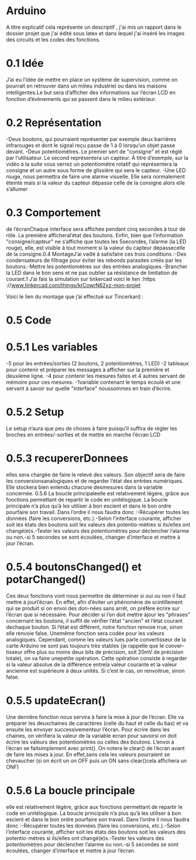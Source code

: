 # Arduino
 
A titre explicatif cela représente un descriptif , j'ai mis un rapport dans le dossier projet que j'ai édité sous latex et dans lequel j'ai inséré les images des circuits et les codes des fonctions. 

# 0.1 Idée 

J’ai eu l’idée de mettre en place un système de supervision, comme on pourrait en retrouver dans un milieu industriel ou dans les maisons intelligentes.Le but sera d’aﬃcher des informations sur l’écran LCD en fonction d’évènements qui se passent dans le milieu extérieur.

# 0.2 Représentation
-Deux boutons, qui pourraient représenter par exemple deux barrières infrarouges et dont le signal reçu passe de 1 à 0 lorsqu’un objet passe devant.
-Deux potentiomètres. Le premier sert de "consigne" et est réglé par l’utilisateur. Le second représentera un capteur. À titre d’exemple, sur la vidéo à la suite vous verrez un potentiomètre rotatif qui représentera la consigne et un autre sous forme de glissière qui sera le capteur.
-Une LED rouge, nous permettra de faire une alarme visuelle. Elle sera normalement éteinte mais si la valeur du capteur dépasse celle de la consigne alors elle s’allumer

# 0.3  Comportement
de l’écranChaque interface sera affichée pendant cinq secondes à tour de rôle. La première afficheral’état des boutons. Enfin, bien que l’information "consigne/capteur" ne s’affiche que toutes les 5secondes, l’alarme (la LED rouge), elle, est visible à tout moment si la valeur du capteur dépassecelle de la consigne.0.4  MontageJ’ai vaillé à satisfaire ces trois conditions :-Des condensateurs de filtrage pour éviter les rebonds parasites créés par les boutons.-Mettre les potentiomètres sur des entrées analogiques.-Brancher la LED dans le bon sens et ne pas oublier sa résistance de limitation de courant.1
J’ai fais la simulation sur tinkercad voici le lien :https ://www.tinkercad.com/things/krCowrN62yz-mon-projet 

Voici le lien du montage que j’ai effectué sur Tincerkard :

# 0.5  Code 

# 0.5.1  Les variables
-5 pour les entrées/sorties (2 boutons, 2 potentiomètres, 1 LED)
-2 tableaux pour contenir et préparer les messages à afficher sur la première et deuxième ligne.
-4 pour contenir les mesures faites et 4 autres servant de mémoire pour ces mesures.
-1variable contenant le temps écoulé et une servant à savoir sur quelle "interface" noussommes en train d’écrire.

# 0.5.2  Setup
Le setup n’aura que peu de choses à faire puisqu’il suffira de régler les broches en entrées/-sorties et de mettre en marche l’écran LCD

# 0.5.3  recupererDonnees 
elles sera chargée de faire le relevé des valeurs. Son objectif sera de faire les conversionsanalogiques et de regarder l’état des entrées numériques. Elle stockera bien entendu chacune desmesures dans la variable concernée.
0.5.6  La boucle principaleelle est relativement légère, grâce aux fonctions permettant de repartir le code en unitélogique. La boucle principale n’a plus qu’à les utiliser à bon escient et dans le bon ordre pourfaire son travail. Dans l’ordre il nous faudra donc :-Récupérer toutes les données (faire les conversions, etc.).-Selon l’interface courante, afficher soit les états des boutons soit les valeurs des potentio-mètres si ils/elles ont changé(e)s.-Tester les valeurs des potentiomètres pour déclencher l’alarme ou non.-si 5 secondes se sont écoulées, changer d’interface et mettre à jour l’écran.
# 0.5.4  boutonsChanged() et potarChanged()
Ces deux fonctions vont nous permettre de déterminer si oui ou non il faut mettre à jourl’écran. En effet, afin d’éviter un phénomène de scintillement qui se produit si on envoi des don-nées sans arrêt, on préfère écrire sur l’écran que si nécessaire. Pour décider si l’on doit mettre àjour les "phrases" concernant les boutons, il suffit de vérifier l’état "ancien" et l’état courant dechaque bouton. Si l’état est différent, notre fonction renvoie true, sinon elle renvoie false. Unemême fonction sera codée pour les valeurs analogiques. Cependant, comme les valeurs lues parle convertisseur de la carte Arduino ne sont pas toujours très stables (je rappelle que le conver-tisseur offre plus ou moins deux bits de précision, soit 20mV de précision totale), on va faire unepetite opération. Cette opération consiste à regarder si la valeur absolue de la différence entrela valeur courante et la valeur ancienne est supérieure à deux unités. Si c’est le cas, on renvoitrue, sinon false.

# 0.5.5  updateEcran()
Une dernière fonction nous servira à faire la mise à jour de l’écran. Elle va préparer les deuxchaines de caractères (celle du haut et celle du bas) et va ensuite les envoyer successivementsur l’écran. Pour écrire dans les chaines, on vérifiera la valeur de la variable ecran pour savoirsi on doit écrire les valeurs des potentiomètres ou celles des boutons. L’envoi à l’écran se faitsimplement avec print(). On notera le clear() de l’écran avant de faire les mises à jour. En effet,sans cela les valeurs pourraient se chevaucher (si on écrit un on OFF puis un ON sans clear()cela affichera un ONF)
 
# 0.5.6  La boucle principale
elle est relativement légère, grâce aux fonctions permettant de repartir le code en unitélogique. La boucle principale n’a plus qu’à les utiliser à bon escient et dans le bon ordre pourfaire son travail. Dans l’ordre il nous faudra donc :-Récupérer toutes les données (faire les conversions, etc.).-Selon l’interface courante, afficher soit les états des boutons soit les valeurs des potentio-mètres si ils/elles ont changé(e)s.-Tester les valeurs des potentiomètres pour déclencher l’alarme ou non.-si 5 secondes se sont écoulées, changer d’interface et mettre à jour l’écran. 

